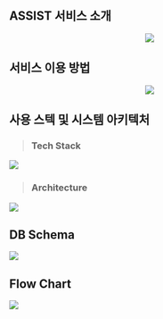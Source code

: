 ## ASSIST 서비스 소개
<p align="center">
<img src="https://github.com/Gwan-Woo-Jeong/media-sources/blob/master/ASSIST/images/GITHUB-REPO-INTRO.jpg?raw=true" />
</p>

## 서비스 이용 방법
<p align="center">
<img src="https://github.com/Gwan-Woo-Jeong/media-sources/blob/master/ASSIST/images/GITHUB-HOW-TO-USE.jpg?raw=true" />
</p>

## 사용 스텍 및 시스템 아키텍처
>### Tech Stack
![](https://github.com/Gwan-Woo-Jeong/media-sources/blob/master/ASSIST/images/ASSIST-TECH-STACK.jpg?raw=true)
>### Architecture
![](https://github.com/Gwan-Woo-Jeong/media-sources/blob/master/ASSIST/images/ASSIST-ARCHITECHTURE.png?raw=true)

## DB Schema
![](https://github.com/Gwan-Woo-Jeong/media-sources/blob/master/ASSIST/images/ASSIST-SCHEMA.png?raw=true)

## Flow Chart
![](https://github.com/Gwan-Woo-Jeong/media-sources/blob/master/ASSIST/images/ASSIST-SERVER-FLOW-CHART.jpg?raw=true)

